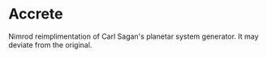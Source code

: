 # Accrete

Nimrod reimplimentation of Carl Sagan's planetar system generator. It may deviate from the original.
